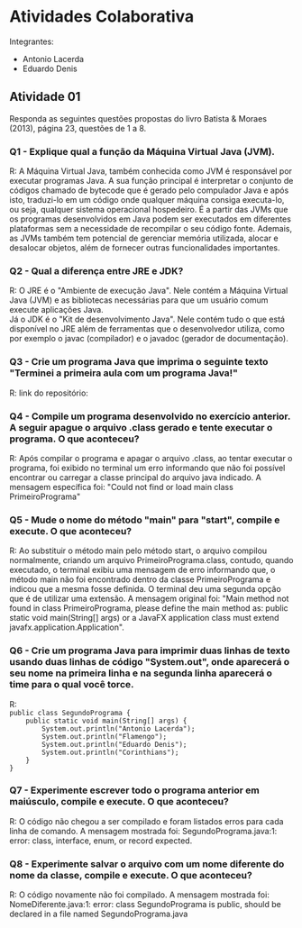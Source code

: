<h1>Atividades Colaborativa</h1>
<p>Integrantes:</p>
<ul>
    <li>Antonio Lacerda</li>
    <li>Eduardo Denis</li>
</ul>
<h2>Atividade 01</h2>

<p>Responda as seguintes questões propostas do livro Batista & Moraes (2013), página 23, questões de 1 a 8.</p>

<h3>Q1 - Explique qual a função da Máquina Virtual Java (JVM).</h3>
<p>R: A Máquina Virtual Java, também conhecida como JVM é responsável por executar programas Java. A sua função principal é interpretar o conjunto de códigos chamado de bytecode que é gerado pelo compulador Java e após isto, traduzi-lo em um código onde qualquer máquina consiga executa-lo, ou seja, qualquer sistema operacional hospedeiro. É a partir das JVMs que os programas desenvolvidos em Java podem ser executados em diferentes plataformas sem a necessidade de recompilar o seu código fonte. Ademais, as JVMs também tem potencial de gerenciar memória utilizada, alocar e desalocar objetos, além de fornecer outras funcionalidades importantes.</p>

<h3>Q2 - Qual a diferença entre JRE e JDK?</h3>
<p>R: O JRE é o "Ambiente de execução Java". Nele contém a Máquina Virtual Java (JVM) e as bibliotecas necessárias para que um usuário comum execute aplicações Java. <br>Já o JDK é o "Kit de desenvolvimento Java". Nele contém tudo o que está disponível no JRE além de ferramentas que o desenvolvedor utiliza, como por exemplo o javac (compilador) e o javadoc (gerador de documentação).</p>

<h3>Q3 - Crie um programa Java que imprima o seguinte texto "Terminei a primeira aula com um programa Java!"</h3>
<p>R: link do repositório: </p>
 
<h3>Q4 - Compile um programa desenvolvido no exercício anterior. A seguir apague o arquivo .class gerado e tente executar o programa. O que aconteceu?</h3>
<p>R: Após compilar o programa e apagar o arquivo .class, ao tentar executar o programa, foi exibido no terminal um erro informando que não foi possível encontrar ou carregar a classe principal do arquivo java indicado. A mensagem específica foi: "Could not find or load main class PrimeiroPrograma"</p>

<h3>Q5 - Mude o nome do método "main" para "start", compile e execute. O que aconteceu?</h3>
<p>R: Ao substituir o método main pelo método start, o arquivo compilou normalmente, criando um arquivo PrimeiroPrograma.class, contudo, quando executado, o terminal exibiu uma mensagem de erro informando que, o método main não foi encontrado dentro da classe PrimeiroPrograma e indicou que a mesma fosse definida. O terminal deu uma segunda opção que é de utilizar uma extensão. A mensagem original foi: "Main method not found in class PrimeiroPrograma, please define the main method as: public static void main(String[] args) or a JavaFX application class must extend javafx.application.Application".</p>

<h3>Q6 - Crie um programa Java para imprimir duas linhas de texto usando duas linhas de código "System.out", onde aparecerá o seu nome na primeira linha e na segunda linha aparecerá o time para o qual você torce.</h3>
<p>R:
<code>
public class SegundoPrograma {
    public static void main(String[] args) {
        System.out.println("Antonio Lacerda");
        System.out.println("Flamengo");
        System.out.println("Eduardo Denis");
        System.out.println("Corinthians");
    }
}
</code>
</p>

<h3>Q7 - Experimente escrever todo o programa anterior em maiúsculo, compile e execute. O que aconteceu?</h3>
<p>R: O código não chegou a ser compilado e foram listados erros para cada linha de comando. <br\> A mensagem mostrada foi: SegundoPrograma.java:1: error: class, interface, enum, or record expected. </p>

<h3>Q8 - Experimente salvar o arquivo com um nome diferente do nome da classe, compile e execute. O que aconteceu?</h3>
<p>R: O código novamente não foi compilado. A mensagem mostrada foi: NomeDiferente.java:1: error: class SegundoPrograma is public, should be declared in a file named SegundoPrograma.java</p>
